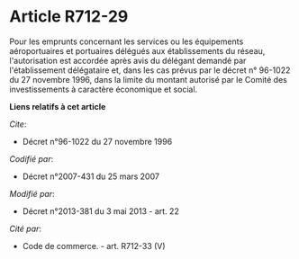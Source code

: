 # Article R712-29

Pour les emprunts concernant les services ou les équipements aéroportuaires et portuaires délégués aux établissements du
réseau, l'autorisation est accordée après avis du délégant demandé par l'établissement délégataire et, dans les cas prévus
par le décret n° 96-1022 du 27 novembre 1996, dans la limite du montant autorisé par le Comité des investissements à
caractère économique et social.

**Liens relatifs à cet article**

_Cite_:

  - Décret n°96-1022 du 27 novembre 1996

_Codifié par_:

  - Décret n°2007-431 du 25 mars 2007

_Modifié par_:

  - Décret n°2013-381 du 3 mai 2013 - art. 22

_Cité par_:

  - Code de commerce. - art. R712-33 (V)
